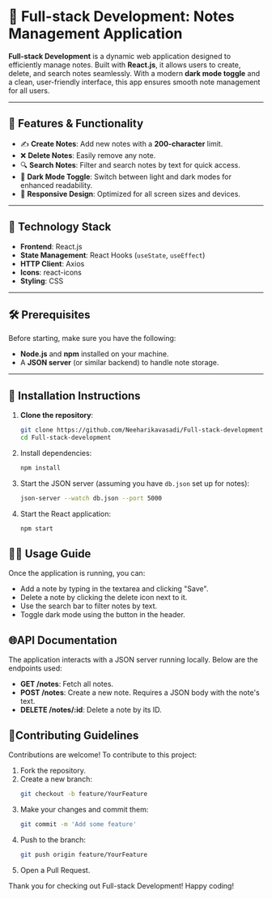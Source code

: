 # 🌟 **Full-stack Development**: Notes Management Application

**Full-stack Development** is a dynamic web application designed to efficiently manage notes. Built with **React.js**, it allows users to create, delete, and search notes seamlessly. With a modern **dark mode toggle** and a clean, user-friendly interface, this app ensures smooth note management for all users.

---

## 🔑 **Features & Functionality**

- ✍️ **Create Notes**: Add new notes with a **200-character** limit.
- ❌ **Delete Notes**: Easily remove any note.
- 🔍 **Search Notes**: Filter and search notes by text for quick access.
- 🌙 **Dark Mode Toggle**: Switch between light and dark modes for enhanced readability.
- 📱 **Responsive Design**: Optimized for all screen sizes and devices.

---

## 🧰 **Technology Stack**

- **Frontend**: React.js
- **State Management**: React Hooks (`useState`, `useEffect`)
- **HTTP Client**: Axios
- **Icons**: react-icons
- **Styling**: CSS

---

## 🛠 **Prerequisites**

Before starting, make sure you have the following:

- **Node.js** and **npm** installed on your machine.
- A **JSON server** (or similar backend) to handle note storage.

---

## 🚀 **Installation Instructions**

1. **Clone the repository**:
   ```bash
   git clone https://github.com/Neeharikavasadi/Full-stack-development.git
   cd Full-stack-development


2. Install dependencies:
   ```bash
   npm install
   ```

3. Start the JSON server (assuming you have `db.json` set up for notes):
   ```bash
   json-server --watch db.json --port 5000
   ```

4. Start the React application:
   ```bash
   npm start
   ```

## 👨‍💻 Usage Guide
Once the application is running, you can:
- Add a note by typing in the textarea and clicking "Save".
- Delete a note by clicking the delete icon next to it.
- Use the search bar to filter notes by text.
- Toggle dark mode using the button in the header.

## 🌐API Documentation
The application interacts with a JSON server running locally. Below are the endpoints used:
- **GET /notes**: Fetch all notes.
- **POST /notes**: Create a new note. Requires a JSON body with the note's text.
- **DELETE /notes/:id**: Delete a note by its ID.

## 🤝Contributing Guidelines
Contributions are welcome! To contribute to this project:
1. Fork the repository.
2. Create a new branch:
   ```bash
   git checkout -b feature/YourFeature
   ```
3. Make your changes and commit them:
   ```bash
   git commit -m 'Add some feature'
   ```
4. Push to the branch:
   ```bash
   git push origin feature/YourFeature
   ```
5. Open a Pull Request.


Thank you for checking out Full-stack Development! Happy coding!
